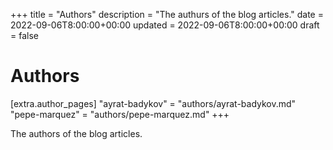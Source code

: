 +++
title = "Authors"
description = "The authurs of the blog articles."
date = 2022-09-06T8:00:00+00:00
updated = 2022-09-06T8:00:00+00:00
draft = false

# Authors

[extra.author_pages]
"ayrat-badykov" = "authors/ayrat-badykov.md"
"pepe-marquez" = "authors/pepe-marquez.md"
+++

The authors of the blog articles.

